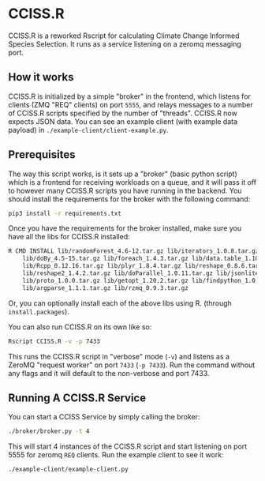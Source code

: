 # CCISS.R

CCISS.R is a reworked Rscript for calculating Climate Change Informed Species Selection. It runs as a service listening on a zeromq messaging port.

## How it works

CCISS.R is initialized by a simple "broker" in the frontend, which listens for clients (ZMQ "REQ" clients) on port `5555`, and relays messages to a number of CCISS.R scripts specified by the number of "threads".  CCISS.R now expects JSON data. You can see an example client (with example data payload) in `./example-client/client-example.py`.

## Prerequisites

The way this script works, is it sets up a "broker" (basic python script) which is a frontend for receiving workloads on a queue, and it will pass it off to however many CCISS.R scripts you have running in the backend. You should install the requirements for the broker with the following command:

```sh
pip3 install -r requirements.txt
```

Once you have the requirements for the broker installed, make sure you have all the libs for CCISS.R installed:

```sh
R CMD INSTALL lib/randomForest_4.6-12.tar.gz lib/iterators_1.0.8.tar.gz \
    lib/doBy_4.5-15.tar.gz lib/foreach_1.4.3.tar.gz lib/data.table_1.10.4.tar.gz \
    lib/Rcpp_0.12.16.tar.gz lib/plyr_1.8.4.tar.gz lib/reshape_0.8.6.tar.gz \
    lib/reshape2_1.4.2.tar.gz lib/doParallel_1.0.11.tar.gz lib/jsonlite_1.5.tar.gz \
    lib/proto_1.0.0.tar.gz lib/getopt_1.20.2.tar.gz lib/findpython_1.0.3.tar.gz \
    lib/argparse_1.1.1.tar.gz lib/rzmq_0.9.3.tar.gz
```

Or, you can optionally install each of the above libs using R. (through `install.packages`).

You can also run CCISS.R on its own like so:

```sh
Rscript CCISS.R -v -p 7433
```

This runs the CCISS.R script in "verbose" mode (`-v`) and listens as a ZeroMQ "request worker" on port `7433` (`-p 7433`).  Run the command without any flags and it will default to the non-verbose and port 7433.

## Running A CCISS.R Service

You can start a CCISS Service by simply calling the broker:

```sh
./broker/broker.py -t 4
```

This will start 4 instances of the CCISS.R script and start listening on port 5555 for zeromq `REQ` clients. Run the example client to see it work:

```sh
./example-client/example-client.py
```
